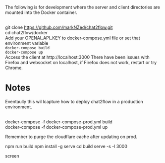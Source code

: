 The following is for development where the server and client directories are mounted into the Docker container.

<br> git clone https://github.com/markNZed/chat2flow.git
<br> cd chat2flow/docker
<br> Add your OPENAI_API_KEY to docker-compose.yml file or set that environment variable
<br> `docker-compose build`
<br> `docker-compose up`
<br> Access the client at http://localhost:3000 
There have been issues with Firefox and websocket on localhost, if Firefox does not work, restart or try Chrome.

# Notes

Eventaully this wil lcapture how to deploy chat2flow in a production environment. 

<br> docker-compose -f docker-compose-prod.yml build
<br> docker-compose -f docker-compose-prod.yml up

Remember to purge the cloudflare cache after updating on prod.

npm run build
npm install -g serve
cd build
serve -s -l 3000

screen
